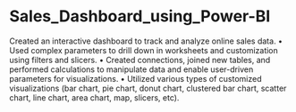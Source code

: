 # Sales_Dashboard_using_Power-BI
Created an interactive dashboard to track and analyze online sales data.
• Used complex parameters to drill down in worksheets and customization using filters and slicers.
• Created connections, joined new tables, and performed calculations to manipulate data and enable user-driven parameters for visualizations.
• Utilized various types of customized visualizations (bar chart, pie chart, donut chart, clustered bar chart, scatter chart, line chart, area chart, map, slicers, etc).
